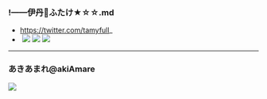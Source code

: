 ### !——伊丹🍄ふたけ★☆☆.md
- https://twitter.com/tamyfull_
- ![]()
![](https://pbs.twimg.com/media/EElWAfZUUAESZbB?format=jpg&name=4096x4096)
![](https://pbs.twimg.com/media/EElWAfpVUAEBeXh?format=jpg&name=4096x4096)
![](https://pbs.twimg.com/media/EFHytS0UwAIRiek?format=jpg&name=4096x4096)
---
### あきあまれ@akiAmare
![](https://pbs.twimg.com/media/EAJ3mgdU4AEdo6i?format=jpg&name=4096x4096)
